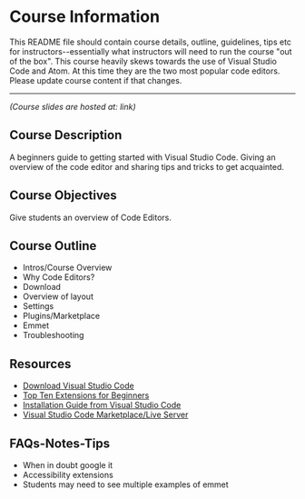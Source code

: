 # Course Information

This README file should contain course details, outline, guidelines, tips etc for instructors--essentially what instructors will need to run the course "out of the box".
This course heavily skews towards the use of Visual Studio Code and Atom. At this time they are the two most popular code editors. Please update course content if that changes. 
<hr>

_(Course slides are hosted at: link)_
## Course Description

A beginners guide to getting started with Visual Studio Code. Giving an overview of the code editor and sharing tips and tricks to get acquainted. 

## Course Objectives

Give students an overview of Code Editors.

## Course Outline

* Intros/Course Overview
* Why Code Editors? 
* Download
* Overview of layout 
* Settings
* Plugins/Marketplace
* Emmet
* Troubleshooting

<!-- ## Suggested Exercises

* Lorem ipsum dolor sit amet
* Lorem ipsum dolor sit amet -->

## Resources

*  [Download Visual Studio Code](#https://code.visualstudio.com/download)
* [Top Ten Extensions for Beginners](#https://blog.devgenius.io/10-basic-vs-code-visual-studio-code-extensions-for-beginners-5f2b2aac7c3f)
* [Installation Guide from Visual Studio Code](#https://code.visualstudio.com/learn/get-started/basics)
* [Visual Studio Code Marketplace/Live Server](#https://marketplace.visualstudio.com/items?itemName=ritwickdey.LiveServer)


## FAQs-Notes-Tips

* When in doubt google it 
* Accessibility extensions 
* Students may need to see multiple examples of emmet 

